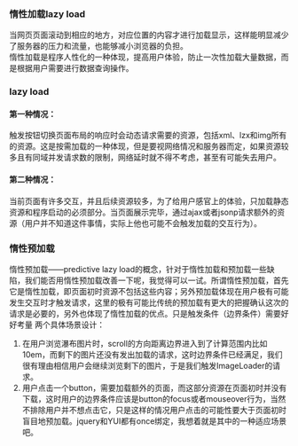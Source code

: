 ### 惰性加载lazy load
当网页页面滚动到相应的地方，对应位置的内容才进行加载显示，这样能明显减少了服务器的压力和流量，也能够减小浏览器的负担。  
惰性加载是程序人性化的一种体现，提高用户体验，防止一次性加载大量数据，而是根据用户需要进行数据查询操作。  

### lazy load
#### 第一种情况：
触发按钮切换页面布局的响应时会动态请求需要的资源，包括xml、lzx和img所有的资源。这是按需加载的一种体现，但是要视网络情况和服务器而定，如果资源较多且有同域并发请求数的限制，网络延时就不得不考虑，甚至有可能失去用户。

#### 第二种情况：
当前页面有许多交互，并且后续资源较多，为了给用户感官上的体验，只加载静态资源和程序启动的必须部分。当页面展示完毕，通过ajax或者jsonp请求额外的资源（用户并不知道这件事情，实际上他也可能不会触发加载的交互行为）。

### 惰性预加载
惰性预加载——predictive lazy load的概念，针对于惰性加载和预加载一些缺陷，我们能否用惰性预加载改善一下呢，我觉得可以一试。所谓惰性预加载，首先它是惰性加载，即页面初时资源不包括这些内容；另外预加载体现在用户极有可能发生交互时才触发请求，这里的极有可能比传统的预加载有更大的把握确认这次的请求是必要的，另外也体现了惰性加载的优点。只是触发条件（边界条件）需要好好考量
两个具体场景设计：
1. 在用户浏览瀑布图片时，scroll的方向距离边界进入到了计算范围内比如10em，而剩下的图片还没有发出加载的请求，这时边界条件已经满足，我们很有理由相信用户会继续浏览剩下的图片，于是我们触发ImageLoader的请求。
2. 用户点击一个button，需要加载额外的页面，而这部分资源在页面初时并没有下载，这时用户的边界条件应该是button的focus或者mouseover行为，当然不排除用户并不想点击它，只是这样的情况用户点击的可能性要大于页面初时盲目地预加载。jquery和YUI都有once绑定，我想着就是其中的一种适应场景吧。
